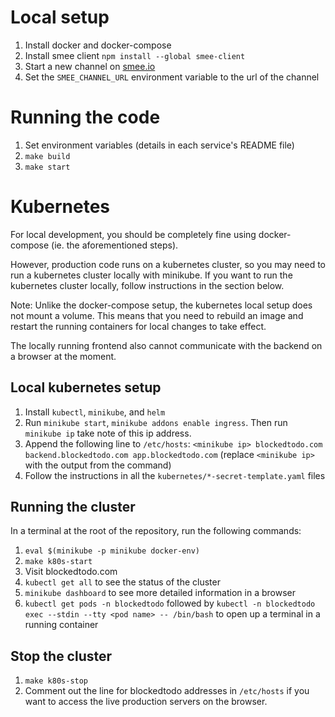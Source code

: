 # Local setup

1. Install docker and docker-compose
2. Install smee client `npm install --global smee-client`
3. Start a new channel on [smee.io](https://smee.io)
4. Set the `SMEE_CHANNEL_URL` environment variable to the url of the channel

# Running the code

1. Set environment variables (details in each service's README file)
2. `make build`
3. `make start`

# Kubernetes
For local development, you should be completely fine using docker-compose (ie. the aforementioned steps).

However, production code runs on a kubernetes cluster, so you may need to run a kubernetes cluster locally with minikube.
If you want to run the kubernetes cluster locally, follow instructions in the section below.

Note: Unlike the docker-compose setup, the kubernetes local setup does not mount a volume.
This means that you need to rebuild an image and restart the running containers for local changes to take effect.

The locally running frontend also cannot communicate with the backend on a browser at the moment.

## Local kubernetes setup
1. Install `kubectl`, `minikube`, and `helm`
2. Run `minikube start`, `minikube addons enable ingress`. Then run `minikube ip` take note of this ip address.
3. Append the following line to `/etc/hosts`: `<minikube ip> blockedtodo.com backend.blockedtodo.com app.blockedtodo.com` (replace `<minikube ip>` with the output from the command)
4. Follow the instructions in all the `kubernetes/*-secret-template.yaml` files

## Running the cluster
In a terminal at the root of the repository, run the following commands:

1. `eval $(minikube -p minikube docker-env)`
2. `make k80s-start`
3. Visit blockedtodo.com
4. `kubectl get all` to see the status of the cluster
5. `minikube dashboard` to see more detailed information in a browser
6. `kubectl get pods -n blockedtodo` followed by `kubectl -n blockedtodo exec --stdin --tty <pod name> -- /bin/bash` to open up a terminal in a running container

## Stop the cluster

1. `make k80s-stop`
2. Comment out the line for blockedtodo addresses in `/etc/hosts` if you want to access the live production servers on the browser.
